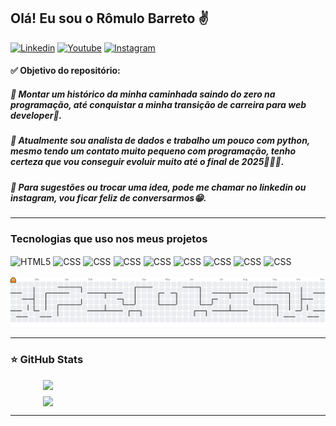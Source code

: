## Olá! Eu sou o Rômulo Barreto ✌️

[![Linkedin](https://img.shields.io/badge/LinkedIn-0077B5?style=for-the-badge&logo=linkedin&logoColor=white)](https://www.linkedin.com/in/romulobasilva/)
[![Youtube](https://img.shields.io/badge/YouTube-FF0000?style=for-the-badge&logo=youtube&logoColor=white)](https://www.youtube.com/@Romulobah)
[![Instagram](https://img.shields.io/badge/Instagram-E4405F?style=for-the-badge&logo=instagram&logoColor=white)](https://www.instagram.com/romulo_ba/)

#### ✅ Objetivo do repositório:

#####    🔹 Montar um histórico da minha caminhada saindo do zero na programação, até conquistar a minha transição de carreira para web developer🚀. 
#####    🔹 Atualmente sou analista de dados e trabalho um pouco com python, mesmo tendo um contato muito pequeno com programação, tenho certeza que vou conseguir evoluir muito até o final de 2025👨🏻‍💻. 
#####    🔹 Para sugestões ou trocar uma idea, pode me chamar no linkedin ou instagram, vou ficar feliz de conversarmos😁.

<hr/>

### Tecnologias que uso nos meus projetos

<div style="display: inline_block">
    <img align="center" alt="HTML5" src="https://img.shields.io/badge/HTML5-E34F26?style=for-the-badge&logo=html5&logoColor=white"/>
    <img align="center" alt="CSS" src="https://img.shields.io/badge/CSS3-1572B6?style=for-the-badge&logo=css3&logoColor=white"/>
    <img align="center" alt="CSS" src="https://img.shields.io/badge/Bootstrap-563D7C?style=for-the-badge&logo=bootstrap&logoColor=white"/>
    <img align="center" alt="CSS" src="https://img.shields.io/badge/JavaScript-323330?style=for-the-badge&logo=javascript&logoColor=F7DF1E"/>
    <img align="center" alt="CSS" src="https://img.shields.io/badge/Vue.js-35495E?style=for-the-badge&logo=vue.js&logoColor=4FC08D"/>
    <img align="center" alt="CSS" src="https://img.shields.io/badge/Python-14354C?style=for-the-badge&logo=python&logoColor=white"/>
    <img align="center" alt="CSS" src="https://img.shields.io/badge/Django-092E20?style=for-the-badge&logo=django&logoColor=white"/>
    <img align="center" alt="CSS" src="https://img.shields.io/badge/MySQL-005C84?style=for-the-badge&logo=mysql&logoColor=white"/>
    <img align="center" alt="CSS" src="https://img.shields.io/badge/SQLite-07405E?style=for-the-badge&logo=sqlite&logoColor=white"/>
</div><br/>

<picture>
  <source media="(prefers-color-scheme: dark)" srcset="https://raw.githubusercontent.com/romulobarreto/romulobarreto/output/pacman-contribution-graph-dark.svg">
  <source media="(prefers-color-scheme: light)" srcset="https://raw.githubusercontent.com/romulobarreto/romulobarreto/output/pacman-contribution-graph.svg">
  <img alt="pacman contribution graph" src="https://raw.githubusercontent.com/romulobarreto/romulobarreto/output/pacman-contribution-graph.svg">
</picture>

<hr/>

### ⭐️ GitHub Stats

<div align="center" style="display: flex; justify-content: center; gap: 10px; flex-wrap: wrap;">
  <img src="https://github-readme-stats.vercel.app/api?username=romulobarreto&show_icons=true&theme=radical" width="400px"/>
  <img src="https://github-readme-stats.vercel.app/api/top-langs/?username=romulobarreto&layout=compact&theme=radical" width="400px"/>
</div>

<hr/>
